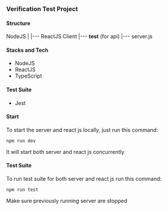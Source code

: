 ### Verification Test Project

#### Structure

NodeJS
|
|--- ReactJS Client
|--- __test__ (for api)
|--- server.js

#### Stacks and Tech

* NodeJS
* ReactJS
* TypeScript

#### Test Suite
* Jest

#### Start

To start the server and react js locally, just run this command:

`npm run dev`

It will start both server and react js concurrently

#### Test Suite

To run test suite for both server and react js run this command:

`npm run test`

Make sure previously running server are stopped